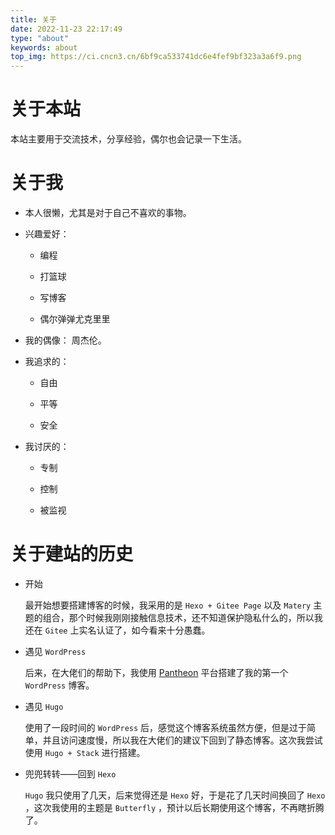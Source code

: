 ```yaml
---
title: 关于
date: 2022-11-23 22:17:49
type: "about"
keywords: about
top_img: https://ci.cncn3.cn/6bf9ca533741dc6e4fef9bf323a3a6f9.png
---
```


# 关于本站

本站主要用于交流技术，分享经验，偶尔也会记录一下生活。

# 关于我

- 本人很懒，尤其是对于自己不喜欢的事物。

- 兴趣爱好：
  
  - 编程
  
  - 打篮球
  
  - 写博客
  
  - 偶尔弹弹尤克里里

- 我的偶像： 周杰伦。

- 我追求的：
  
  - 自由
  
  - 平等
  
  - 安全

- 我讨厌的：
  
  - 专制
  
  - 控制
  
  - 被监视

# 关于建站的历史

* 开始
  
  最开始想要搭建博客的时候，我采用的是 `Hexo + Gitee Page` 以及 `Matery` 主题的组合，那个时候我刚刚接触信息技术，还不知道保护隐私什么的，所以我还在 `Gitee` 上实名认证了，如今看来十分愚蠢。

* 遇见 `WordPress` 
  
  后来，在大佬们的帮助下，我使用 [Pantheon](https://pantheon.io/) 平台搭建了我的第一个 `WordPress` 博客。

* 遇见 `Hugo` 
  
  使用了一段时间的 `WordPress` 后，感觉这个博客系统虽然方便，但是过于简单，并且访问速度慢，所以我在大佬们的建议下回到了静态博客。这次我尝试使用 `Hugo + Stack` 进行搭建。

* 兜兜转转——回到 `Hexo` 
  
  `Hugo` 我只使用了几天，后来觉得还是 `Hexo` 好，于是花了几天时间换回了 `Hexo` ，这次我使用的主题是 `Butterfly` ，预计以后长期使用这个博客，不再瞎折腾了。
